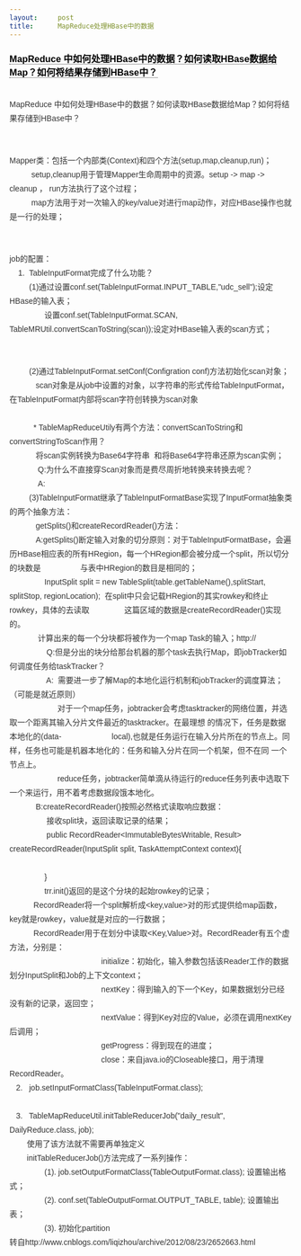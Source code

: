 ```yaml
---
layout:     post
title:      MapReduce处理HBase中的数据
---
```

<div id="article_content" class="article_content clearfix csdn-tracking-statistics" data-pid="blog" data-mod="popu_307" data-dsm="post">
								            <link rel="stylesheet" href="https://csdnimg.cn/release/phoenix/template/css/ck_htmledit_views-f76675cdea.css">
						<div class="htmledit_views" id="content_views">
                
<h3 style="font-family:verdana, Arial, Helvetica, sans-serif;">
<span class="link_title"><a href="http://blog.csdn.net/liuxiaochen123/article/details/7718323" rel="nofollow" style="text-decoration:none;color:rgb(0,0,0);border-bottom-width:1px;border-bottom-style:dotted;border-bottom-color:rgb(51,51,51);">MapReduce
 中如何处理HBase中的数据？如何读取HBase数据给Map？如何将结果存储到HBase中？</a></span></h3>
<br><div id="article_content" class="article_content" style="color:rgb(51,51,51);font-family:verdana, Arial, Helvetica, sans-serif;font-size:14px;line-height:25px;">
MapReduce 中如何处理HBase中的数据？如何读取HBase数据给Map？如何将结果存储到HBase中？<br><br><br>
Mapper类：包括一个内部类(Context)和四个方法(setup,map,cleanup,run)；<br>
          setup,cleanup用于管理Mapper生命周期中的资源。setup -&gt; map -&gt; cleanup ， run方法执行了这个过程；<br>
          map方法用于对一次输入的key/value对进行map动作，对应HBase操作也就是一行的处理；<br><br><br>
job的配置：<br>
    1.  TableInputFormat完成了什么功能？<br>
         (1)通过设置conf.set(TableInputFormat.INPUT_TABLE,"udc_sell");设定HBase的输入表；<br>
                设置conf.set(TableInputFormat.SCAN, TableMRUtil.convertScanToString(scan));设定对HBase输入表的scan方式；<br>
               <img src="http://www.renren.it/uploads/allimg/2011-11-25/3737329_1322202435Dzf5.jpg" alt="" style="border:0px;"><br>
                <br>
         (2)通过TableInputFormat.setConf(Configration conf)方法初始化scan对象；<br>
            scan对象是从job中设置的对象，以字符串的形式传给TableInputFormat，在TableInputFormat内部将scan字符创转换为scan对象<br>
             <img src="http://www.renren.it/uploads/allimg/2011-11-25/3737329_1322202443FOkW.jpg" alt="" style="border:0px;">       <br>
           * TableMapReduceUtily有两个方法：convertScanToString和convertStringToScan作用？<br>
            将scan实例转换为Base64字符串  和将Base64字符串还原为scan实例；<br>
             Q:为什么不直接穿Scan对象而是费尽周折地转换来转换去呢？<br>
             A:<br>
         (3)TableInputFormat继承了TableInputFormatBase实现了InputFormat抽象类的两个抽象方法：<br>
            getSplits()和createRecordReader()方法：<br>
            A:getSplits()断定输入对象的切分原则：对于TableInputFormatBase，会遍历HBase相应表的所有HRegion，每一个HRegion都会被分成一个split，所以切分的块数是                  与表中HRegion的数目是相同的；<br>
                InputSplit split = new TableSplit(table.getTableName(),splitStart, splitStop, regionLocation);  在split中只会记载HRegion的其实rowkey和终止rowkey，具体的去读取                这篇区域的数据是createRecordReader()实现的。<br>
             计算出来的每一个分块都将被作为一个map Task的输入；http://<br>
                 Q:但是分出的块分给那台机器的那个task去执行Map，即jobTracker如何调度任务给taskTracker？<br>
                 A:  需要进一步了解Map的本地化运行机制和jobTracker的调度算法；（可能是就近原则）<br>
                      对于一个map任务，jobtracker会考虑tasktracker的网络位置，并选取一个距离其输入分片文件最近的tasktracker。在最理想 的情况下，任务是数据本地化的(data-                       local),也就是任务运行在输入分片所在的节点上。同样，任务也可能是机器本地化的：任务和输入分片在同一个机架，但不在同 一个节点上。<br>
                      reduce任务，jobtracker简单滴从待运行的reduce任务列表中选取下一个来运行，用不着考虑数据段饿本地化。<br>
            B:createRecordReader()按照必然格式读取响应数据：<br>
                 接收split块，返回读取记录的结果；  <br>
                 public RecordReader&lt;ImmutableBytesWritable, Result&gt; createRecordReader(InputSplit split, TaskAttemptContext context){<br>
                  <img src="http://www.renren.it/uploads/allimg/2011-11-25/3737329_1322202449J98Q.jpg" alt="" style="border:0px;"><br>
                }<br>
                trr.init()返回的是这个分块的起始rowkey的记录；<img src="http://www.renren.it/uploads/allimg/2011-11-25/3737329_1322202753r0Or.jpg" alt="" style="border:0px;"><br>
           RecordReader将一个split解析成&lt;key,value&gt;对的形式提供给map函数，key就是rowkey，value就是对应的一行数据；<br>
           RecordReader用于在划分中读取&lt;Key,Value&gt;对。RecordReader有五个虚方法，分别是：<br>
                                          initialize：初始化，输入参数包括该Reader工作的数据划分InputSplit和Job的上下文context；<br>
                                          nextKey：得到输入的下一个Key，如果数据划分已经没有新的记录，返回空；<br>
                                          nextValue：得到Key对应的Value，必须在调用nextKey后调用；<br>
                                          getProgress：得到现在的进度；<br>
                                          close：来自java.io的Closeable接口，用于清理RecordReader。<br>
   2.   job.setInputFormatClass(TableInputFormat.class);         <br>
                                       <br>
   3.   TableMapReduceUtil.initTableReducerJob("daily_result", DailyReduce.class, job); <br>
        使用了该方法就不需要再单独定义 <br>
        initTableReducerJob()方法完成了一系列操作：<br>
                (1). job.setOutputFormatClass(TableOutputFormat.class); 设置输出格式；<br>
                (2). conf.set(TableOutputFormat.OUTPUT_TABLE, table); 设置输出表；<br>
                (3). 初始化partition</div>
<div class="article_content" style="color:rgb(51,51,51);font-family:verdana, Arial, Helvetica, sans-serif;font-size:14px;line-height:25px;">
转自http://www.cnblogs.com/liqizhou/archive/2012/08/23/2652663.html</div>
            </div>
                </div>